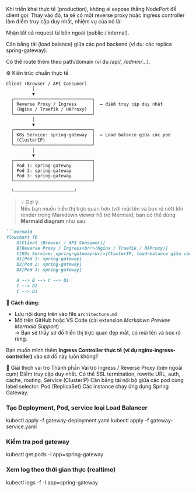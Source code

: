 Khi triển khai thực tế (production), không ai expose thẳng NodePort để client gọi.
Thay vào đó, ta sẽ có một reverse proxy hoặc ingress controller làm điểm truy cập duy nhất, nhiệm vụ của nó là:

Nhận tất cả request từ bên ngoài (public / internal).

Cân bằng tải (load balance) giữa các pod backend (ví dụ: các replica spring-gateway).

Có thể route thêm theo path/domain (ví dụ /api/*, /admin/*…).

⚙️ Kiến trúc chuẩn thực tế
```
Client (Browser / API Consumer)
          │
          ▼
  ┌──────────────────────────────┐
  │ Reverse Proxy / Ingress      │  ← điểm truy cập duy nhất
  │ (Nginx / Traefik / HAProxy)  │
  └──────────────────────────────┘
          │
          ▼
  ┌──────────────────────────────┐
  │ K8s Service: spring-gateway  │  ← Load balance giữa các pod
  │ (ClusterIP)                  │
  └──────────────────────────────┘
          │
          ▼
  ┌──────────────────────────────┐
  │ Pod 1: spring-gateway        │
  │ Pod 2: spring-gateway        │
  │ Pod 3: spring-gateway        │
  └──────────────────────────────┘

  └───────────────────────┘
```
> 💡 Gợi ý:  
Nếu bạn muốn hiển thị trực quan hơn (với mũi tên và box rõ nét) khi render trong Markdown viewer hỗ trợ Mermaid, bạn có thể dùng **Mermaid diagram** như sau:

```markdown
```mermaid
flowchart TD
    A[Client (Browser / API Consumer)]
    B[Reverse Proxy / Ingress<br/>(Nginx / Traefik / HAProxy)]
    C[K8s Service: spring-gateway<br/>(ClusterIP, load-balance giữa các pod)]
    D1[Pod 1: spring-gateway]
    D2[Pod 2: spring-gateway]
    D3[Pod 3: spring-gateway]

    A --> B --> C --> D1
    C --> D2
    C --> D3
```


🔹 **Cách dùng:**  
- Lưu nội dung trên vào file `architecture.md`  
- Mở trên GitHub hoặc VS Code (cài extension *Markdown Preview Mermaid Support*)  
→ Bạn sẽ thấy sơ đồ hiển thị trực quan đẹp mắt, có mũi tên và box rõ ràng.  

Bạn muốn mình thêm **Ingress Controller thực tế (ví dụ nginx-ingress-controller)** vào sơ đồ này luôn không?

🧠 Giải thích vai trò
Thành phần	Vai trò
Ingress / Reverse Proxy (bên ngoài cụm)	Điểm truy cập duy nhất. Có thể SSL termination, rewrite URL, auth, cache, routing.
Service (ClusterIP)	Cân bằng tải nội bộ giữa các pod cùng label selector.
Pod (ReplicaSet)	Các instance chạy ứng dụng Spring Gateway.

### Tạo Deployment, Pod, service loại Load Balancer
kubectl apply -f gateway-deployment.yaml
kubectl apply -f gateway-service.yaml

### Kiểm tra pod gateway
kubectl get pods -l app=spring-gateway


### Xem log theo thời gian thực (realtime)
kubectl logs -f -l app=spring-gateway
